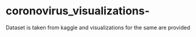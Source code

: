 # coronovirus_visualizations-
Dataset is taken from kaggle and visualizations for the same are provided
